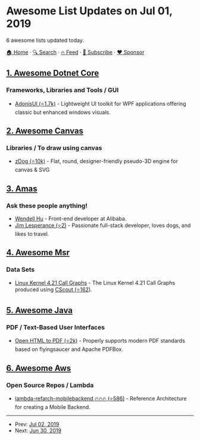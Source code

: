 # Awesome List Updates on Jul 01, 2019

6 awesome lists updated today.

[🏠 Home](/README.md) · [🔍 Search](https://www.trackawesomelist.com/search/) · [🔥 Feed](https://www.trackawesomelist.com/rss.xml) · [📮 Subscribe](https://trackawesomelist.us17.list-manage.com/subscribe?u=d2f0117aa829c83a63ec63c2f&id=36a103854c) · [❤️  Sponsor](https://github.com/sponsors/theowenyoung)



## [1. Awesome Dotnet Core](/content/thangchung/awesome-dotnet-core/README.md)

### Frameworks, Libraries and Tools / GUI

*   [AdonisUI (⭐1.7k)](https://github.com/benruehl/adonis-ui) - Lightweight UI toolkit for WPF applications offering classic but enhanced windows visuals.

## [2. Awesome Canvas](/content/raphamorim/awesome-canvas/README.md)

### Libraries / To draw using canvas

*   [zDog (⭐10k)](https://github.com/metafizzy/zdog) - Flat, round, designer-friendly pseudo-3D engine for canvas & SVG

## [3. Amas](/content/sindresorhus/amas/README.md)

### Ask these people anything!

*   [Wendell Hu](https://github.com/wendzhue/ama) - Front-end developer at Alibaba.
*   [Jim Lesperance (⭐2)](https://github.com/cooljl31/ama) - Passionate full-stack developer, loves dogs, and likes to travel.

## [4. Awesome Msr](/content/dspinellis/awesome-msr/README.md)

### Data Sets

*   [Linux Kernel 4.21 Call Graphs](https://zenodo.org/record/2652487#.XRnvomUzb0o) - The Linux Kernel 4.21 Call Graphs produced using [CScout (⭐162)](https://github.com/dspinellis/cscout/).

## [5. Awesome Java](/content/akullpp/awesome-java/README.md)

### PDF / Text-Based User Interfaces

*   [Open HTML to PDF (⭐2k)](https://github.com/danfickle/openhtmltopdf) - Properly supports modern PDF standards based on flyingsaucer and Apache PDFBox.

## [6. Awesome Aws](/content/donnemartin/awesome-aws/README.md)

### Open Source Repos / Lambda

*   [lambda-refarch-mobilebackend :fire::fire::fire: (⭐586)](https://github.com/awslabs/lambda-refarch-mobilebackend) - Reference Architecture for creating a Mobile Backend.

---

- Prev: [Jul 02, 2019](/content/2019/07/02/README.md)
- Next: [Jun 30, 2019](/content/2019/06/30/README.md)